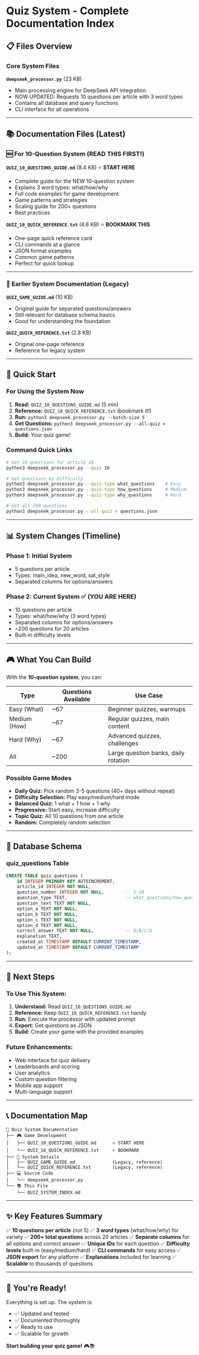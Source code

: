# Quiz System - Complete Documentation Index

## 📋 Files Overview

### Core System Files

**`deepseek_processor.py`** (23 KB)
- Main processing engine for DeepSeek API integration
- NOW UPDATED: Requests 10 questions per article with 3 word types
- Contains all database and query functions
- CLI interface for all operations

---

## 📚 Documentation Files (Latest)

### 🆕 For 10-Question System (READ THIS FIRST!)

**`QUIZ_10_QUESTIONS_GUIDE.md`** (8.4 KB) ⭐ **START HERE**
- Complete guide for the NEW 10-question system
- Explains 3 word types: what/how/why
- Full code examples for game development
- Game patterns and strategies
- Scaling guide for 200+ questions
- Best practices

**`QUIZ_10_QUICK_REFERENCE.txt`** (4.6 KB) ⭐ **BOOKMARK THIS**
- One-page quick reference card
- CLI commands at a glance
- JSON format examples
- Common game patterns
- Perfect for quick lookup

---

### 🔄 Earlier System Documentation (Legacy)

**`QUIZ_GAME_GUIDE.md`** (10 KB)
- Original guide for separated questions/answers
- Still relevant for database schema basics
- Good for understanding the foundation

**`QUIZ_QUICK_REFERENCE.txt`** (2.8 KB)
- Original one-page reference
- Reference for legacy system

---

## 🎯 Quick Start

### For Using the System Now

1. **Read:** `QUIZ_10_QUESTIONS_GUIDE.md` (5 min)
2. **Reference:** `QUIZ_10_QUICK_REFERENCE.txt` (bookmark it!)
3. **Run:** `python3 deepseek_processor.py --batch-size 5`
4. **Get Questions:** `python3 deepseek_processor.py --all-quiz > questions.json`
5. **Build:** Your quiz game!

### Command Quick Links

```bash
# Get 10 questions for article 16
python3 deepseek_processor.py --quiz 16

# Get questions by difficulty
python3 deepseek_processor.py --quiz-type what_questions    # Easy
python3 deepseek_processor.py --quiz-type how_questions     # Medium
python3 deepseek_processor.py --quiz-type why_questions     # Hard

# Get all 200 questions
python3 deepseek_processor.py --all-quiz > questions.json
```

---

## 📊 System Changes (Timeline)

### Phase 1: Initial System
- 5 questions per article
- Types: main_idea, new_word, sat_style
- Separated columns for options/answers

### Phase 2: Current System ✅ (YOU ARE HERE)
- 10 questions per article
- Types: what/how/why (3 word types)
- Separated columns for options/answers
- ~200 questions for 20 articles
- Built-in difficulty levels

---

## 🎮 What You Can Build

With the **10-question system**, you can:

| Type | Questions Available | Use Case |
|------|-------------------|----------|
| Easy (What) | ~67 | Beginner quizzes, warmups |
| Medium (How) | ~67 | Regular quizzes, main content |
| Hard (Why) | ~67 | Advanced quizzes, challenges |
| All | ~200 | Large question banks, daily rotation |

### Possible Game Modes

- **Daily Quiz:** Pick random 3-5 questions (40+ days without repeat)
- **Difficulty Selection:** Play easy/medium/hard mode
- **Balanced Quiz:** 1 what + 1 how + 1 why
- **Progressive:** Start easy, increase difficulty
- **Topic Quiz:** All 10 questions from one article
- **Random:** Completely random selection

---

## 📐 Database Schema

### quiz_questions Table

```sql
CREATE TABLE quiz_questions (
    id INTEGER PRIMARY KEY AUTOINCREMENT,
    article_id INTEGER NOT NULL,
    question_number INTEGER NOT NULL,        -- 1-10
    question_type TEXT,                      -- what_questions/how_questions/why_questions
    question_text TEXT NOT NULL,
    option_a TEXT NOT NULL,
    option_b TEXT NOT NULL,
    option_c TEXT NOT NULL,
    option_d TEXT NOT NULL,
    correct_answer TEXT NOT NULL,            -- A/B/C/D
    explanation TEXT,
    created_at TIMESTAMP DEFAULT CURRENT_TIMESTAMP,
    updated_at TIMESTAMP DEFAULT CURRENT_TIMESTAMP
);
```

---

## 🎯 Next Steps

### To Use This System:

1. **Understand:** Read `QUIZ_10_QUESTIONS_GUIDE.md`
2. **Reference:** Keep `QUIZ_10_QUICK_REFERENCE.txt` handy
3. **Run:** Execute the processor with updated prompt
4. **Export:** Get questions as JSON
5. **Build:** Create your game with the provided examples

### Future Enhancements:

- Web interface for quiz delivery
- Leaderboards and scoring
- User analytics
- Custom question filtering
- Mobile app support
- Multi-language support

---

## 📞 Documentation Map

```
📁 Quiz System Documentation
├── 🎮 Game Development
│   ├── QUIZ_10_QUESTIONS_GUIDE.md      ⭐ START HERE
│   └── QUIZ_10_QUICK_REFERENCE.txt     ⭐ BOOKMARK
├── 🔧 System Details
│   ├── QUIZ_GAME_GUIDE.md              (Legacy, reference)
│   └── QUIZ_QUICK_REFERENCE.txt        (Legacy, reference)
├── 💻 Source Code
│   └── deepseek_processor.py
└── 📚 This File
    └── QUIZ_SYSTEM_INDEX.md
```

---

## ✨ Key Features Summary

✅ **10 questions per article** (not 5)
✅ **3 word types** (what/how/why) for variety
✅ **200+ total questions** across 20 articles
✅ **Separate columns** for all options and correct answer
✅ **Unique IDs** for each question
✅ **Difficulty levels** built-in (easy/medium/hard)
✅ **CLI commands** for easy access
✅ **JSON export** for any platform
✅ **Explanations** included for learning
✅ **Scalable** to thousands of questions

---

## 🚀 You're Ready!

Everything is set up. The system is:
- ✅ Updated and tested
- ✅ Documented thoroughly
- ✅ Ready to use
- ✅ Scalable for growth

**Start building your quiz game!** 🎮📚
